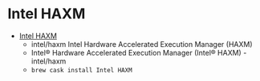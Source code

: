 # Intel HAXM
- [Intel HAXM](https://software.intel.com/en-us/android/articles/intel-hardware-accelerated-execution-manager)
  -  intel/haxm Intel Hardware Accelerated Execution Manager (HAXM)
  - Intel® Hardware Accelerated Execution Manager (Intel® HAXM) - intel/haxm
  - `brew cask install Intel HAXM`
